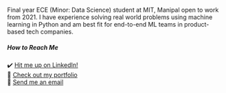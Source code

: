 Final year ECE (Minor: Data Science) student at MIT, Manipal open to work from 2021. I have experience solving real world problems using machine learning in Python and am best fit for end-to-end ML teams in product-based tech companies. 


##### How to Reach Me
:heavy_check_mark: [Hit me up on LinkedIn!](https://www.linkedin.com/in/nandanprasad)     
:link: [Check out my portfolio](https://sites.google.com/view/nandanprasad)       
:email: [Send me an email](nandan.prasad@learner.manipal.edu)     

